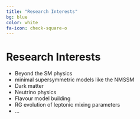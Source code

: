 ```yaml
---
title: "Research Interests"
bg: blue
color: white
fa-icon: check-square-o
---
```


# Research Interests


- Beyond the SM physics
- minimal supersymmetric models like the NMSSM 
- Dark matter
- Neutrino physics
- Flavour model building
- RG evolution of leptonic mixing parameters
- ...
